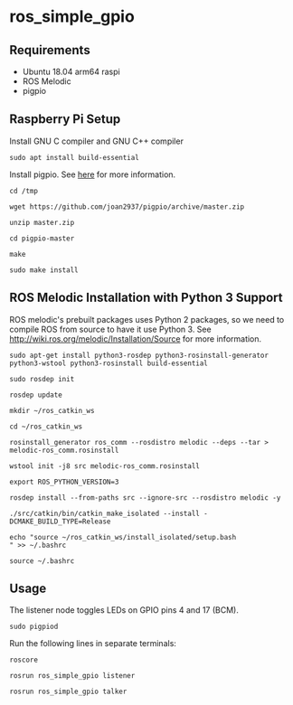 # ros_simple_gpio

## Requirements
- Ubuntu 18.04 arm64 raspi
- ROS Melodic
- pigpio

## Raspberry Pi Setup

Install GNU C compiler and GNU C++ compiler

```sudo apt install build-essential```

Install pigpio. See [here](http://abyz.me.uk/rpi/pigpio/download.html) for more information.

```
cd /tmp

wget https://github.com/joan2937/pigpio/archive/master.zip

unzip master.zip

cd pigpio-master

make

sudo make install
```

## ROS Melodic Installation with Python 3 Support

ROS melodic's prebuilt packages uses Python 2 packages, so we need to compile ROS from source to have it use Python 3. See http://wiki.ros.org/melodic/Installation/Source for more information.

```
sudo apt-get install python3-rosdep python3-rosinstall-generator python3-wstool python3-rosinstall build-essential

sudo rosdep init

rosdep update

mkdir ~/ros_catkin_ws

cd ~/ros_catkin_ws

rosinstall_generator ros_comm --rosdistro melodic --deps --tar > melodic-ros_comm.rosinstall

wstool init -j8 src melodic-ros_comm.rosinstall

export ROS_PYTHON_VERSION=3

rosdep install --from-paths src --ignore-src --rosdistro melodic -y

./src/catkin/bin/catkin_make_isolated --install -DCMAKE_BUILD_TYPE=Release

echo "source ~/ros_catkin_ws/install_isolated/setup.bash
" >> ~/.bashrc

source ~/.bashrc
```

## Usage

The listener node toggles LEDs on GPIO pins 4 and 17 (BCM).

```sudo pigpiod```

Run the following lines in separate terminals:
```
roscore

rosrun ros_simple_gpio listener

rosrun ros_simple_gpio talker

```